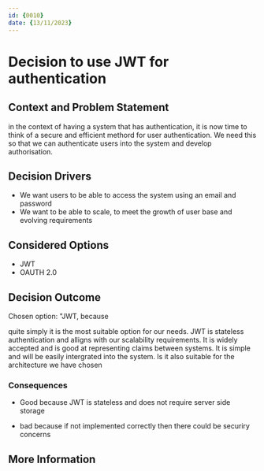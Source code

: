 ```yaml
---
id: {0010}
date: {13/11/2023}
---
```

# Decision to use JWT for authentication

## Context and Problem Statement
in the context of having a system that has authentication, it is now time to think of a secure and efficient methord for user authentication. We need this so that we can authenticate users into the system and develop authorisation. 

## Decision Drivers

* We want users to be able to access the system using an email and password
* We want to be able to scale, to meet the growth of user base and evolving requirements

## Considered Options

* JWT
* OAUTH 2.0


## Decision Outcome

Chosen option: "JWT, because

quite simply it is the most suitable option for our needs. JWT is stateless authentication and alligns with our scalability requirements. It is widely accepted and is good at representing claims between systems. It is simple and will be easily intergrated into the system. Is it also suitable for the architecture we have chosen


### Consequences

* Good because JWT is stateless and does not require server side storage

* bad because if not implemented correctly then there could be securiry concerns

## More Information